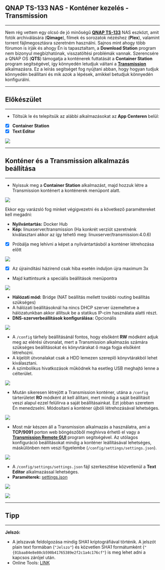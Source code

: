 ## QNAP TS-133 NAS - Konténer kezelés - Transmission
---

Nem rég vettem egy olcsó de jó minőségű **[QNAP TS-133](https://www.qnap.com/hu-hu/product/ts-133)** NAS eszközt, amit fotók archiválására (**Qimage**), filmek és sorozatok nézéshez (**Plex**), valamint torrent fájlmegosztásra szeretném használni. Sajnos mint ahogy több fórumon is írják és ahogy Én is tapasztaltam, a **Download Station** program nem bizonyul megbízhatónak, visszatöltési problémák vannak.
Szerencsére a QNAP OS (**QTS**) támogatja a konténerek futtatását a **Container Station** program segítségével, így könnyedén letudjuk váltani a **[Transmission](https://hub.docker.com/r/linuxserver/transmission)** alkalmazásra.
Ez a leírás segítséget fog nyújtani abban, hogy hogyan tudjuk könnyedén beállítani és mik azok a lépések, amikkel betudjuk könnyedén konfigurálni.

---
## Előkészület
---

- Töltsük le és telepítsük az alábbi alkalmazásokat az **App Centeren** belül:
- [x] **Container Station**
- [x] **Text Editor**

![](/img/1.jpg)

---
## Konténer és a Transmission alkalmazás beállítása
---

- Nyissuk meg a **Container Station** alkalmazást, majd hozzuk létre a Transmission konténert a konténerek menüpont alatt.

![](/img/2.jpg)

Ekkor egy varázsló fog minket végigvezetni és a következő paramétereket kell megadni:
- **Nyilvántartás:** Docker Hub
- **Kép:** linuxserver/transmission
(Ha konkrét verziót szeretnénk kiválasztani akkor az így tehető meg: linuxserver/transmission:4.0.6)
- [x] Próbálja meg lehívni a képet a nyilvántartásból a konténer létrehozása előtt

![](/img/3.jpg)

- [x] Az újraindítási házirend csak hiba esetén induljon újra maximum 3x
- Majd kattintsunk a speciális beállítások menüpontra

![](/img/4.jpg)

- **Hálózati mód:** Bridge
(NAT beállítás mellett további routing beállítás szükséges)
- A hálózati beállításoknál ha nincs DHCP szerver üzemeltetve a hálózatunkban akkor állítsuk be a statikus IP-cím használata alatti részt.
- **DNS-szerverbeállítások konfigurálása:** Opcionális

![](/img/5.jpg)

- A `/config` tárhely beállításánál fontos, hogy elsőként **RW** módként adjuk meg az elérési útvonalat, mert a Transmission alkalmazás számára szükséges beállításokat és könyvtárakat ő maga fogja elsőként létrehozni.
- A kijelölt útvonalakat csak a HDD lemezen szereplő könyvtárakból lehet kiválasztani.
- A szimbolikus hivatkozások működnek ha esetleg USB meghajtó lenne a célterület.

![](/img/6.jpg)

- Miután sikeresen létrejött a Transmission konténer, utána a `/config` tárterületet **RO** módként át kell állítani, mert mindig a saját beállításit veszi alapul ezzel felülírva a saját beállításainkat. Ezt jobban szeretem Én menedzselni. Módosítani a konténer újbóli létrehozásával lehetséges. 

![](/img/7.jpg)

- Most már készen áll a Transmission alkalmazás a használatra, ami a **TCP/9091** porton web böngészőből meghívva érhető el vagy a **[Transmission Remote GUI](https://github.com/transmission-remote-gui/transgui)** program segítségével. Az utólagos konfiguráció beállításokat mindig a konténer leállításával lehetséges, máskülönben nem veszi figyelembe  (`/config/settings/settings.json`).

![](/img/8.jpg)

- A `/config/settings/settings.json` fájl szerkesztése közvetlenül a **Text Editor** alkalmazással lehetséges.
- **Paraméterek:** [settings.json](https://trac.transmissionbt.com/wiki/MovedToGitHub/EditConfigFiles)

![](/img/9.jpg)

![](/img/10.jpg)

---
## Tipp
---

**Jelszó:**
- A jelszavak feldolgozása mindig SHA1 kriptográfiával történik. A jelszót plain text formában (`"Jelszo"`) és közvetlen SHA1 formátumként (`"{01baa84e8e80cb590b41765389e2f2c1a4c176cf"`) is meg lehet adni a kapcsos zárójel után.
- Online Tools: [LINK](https://timestampgenerator.com/generate-hash/sha1)

